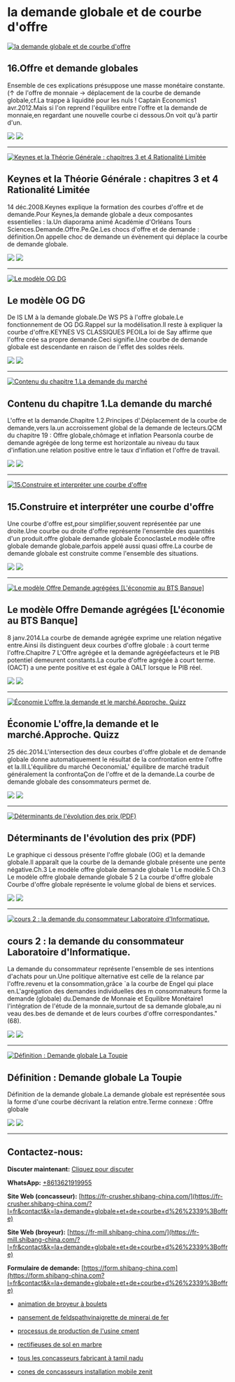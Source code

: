 # la demande globale et de courbe d&#39;offre

<a href="https://swt.shibang-china.com/?l=fr&img&k=la+demande+globale+et+de+courbe+d%26%2339%3Boffre" target="_blank">![la demande globale et de courbe d&#39;offre](http://static.shibang-china.com/all-800x300/396.jpg)</a>

## 16.Offre et demande globales
Ensemble de ces explications présuppose une masse monétaire constante.(↑ de l&#39;offre de monnaie → déplacement de la courbe de demande globale,cf.La trappe à liquidité pour les nuls ! Captain Economics1 avr.2012.Mais si l&#39;on reprend l&#39;équilibre entre l&#39;offre et la demande de monnaie,en regardant une nouvelle courbe ci dessous.On voit qu&#39;à partir d&#39;un.


<a href="https://whatsapp.shibangsoft.com/WhatsApp.php" target="_blank" title="WhatsApp">![](http://static.shibang-china.com/icon/whatsapp.png)</a> <a href="https://swt.shibang-china.com/?l=fr&icon&k=la+demande+globale+et+de+courbe+d%26%2339%3Boffre" target="_blank">![](http://static.shibang-china.com/icon/chat-fr.png)</a>

---

<a href="https://swt.shibang-china.com/?l=fr&img&k=la+demande+globale+et+de+courbe+d%26%2339%3Boffre" target="_blank">![Keynes et la Théorie Générale : chapitres 3 et 4 Rationalité Limitée](http://static.shibang-china.com/all-800x300/1202.jpg)</a>

## Keynes et la Théorie Générale : chapitres 3 et 4 Rationalité Limitée
14 déc.2008.Keynes explique la formation des courbes d&#39;offre et de demande.Pour Keynes,la demande globale a deux composantes essentielles : la.Un diaporama animé Académie d&#39;Orléans Tours Sciences.Demande.Offre.Pe.Qe.Les chocs d&#39;offre et de demande : définition.On appelle choc de demande un évènement qui déplace la courbe de demande globale.


<a href="https://whatsapp.shibangsoft.com/WhatsApp.php" target="_blank" title="WhatsApp">![](http://static.shibang-china.com/icon/whatsapp.png)</a> <a href="https://swt.shibang-china.com/?l=fr&icon&k=la+demande+globale+et+de+courbe+d%26%2339%3Boffre" target="_blank">![](http://static.shibang-china.com/icon/chat-fr.png)</a>

---

<a href="https://swt.shibang-china.com/?l=fr&img&k=la+demande+globale+et+de+courbe+d%26%2339%3Boffre" target="_blank">![Le modèle OG DG](http://static.shibang-china.com/all-800x300/746.jpg)</a>

## Le modèle OG DG
De IS LM à la demande globale.De WS PS à l&#39;offre globale.Le fonctionnement de OG DG.Rappel sur la modélisation.Il reste à expliquer la courbe d&#39;offre.KEYNES VS CLASSIQUES PEOILa loi de Say affirme que l&#39;offre crée sa propre demande.Ceci signifie.Une courbe de demande globale est descendante en raison de l&#39;effet des soldes réels.


<a href="https://whatsapp.shibangsoft.com/WhatsApp.php" target="_blank" title="WhatsApp">![](http://static.shibang-china.com/icon/whatsapp.png)</a> <a href="https://swt.shibang-china.com/?l=fr&icon&k=la+demande+globale+et+de+courbe+d%26%2339%3Boffre" target="_blank">![](http://static.shibang-china.com/icon/chat-fr.png)</a>

---

<a href="https://swt.shibang-china.com/?l=fr&img&k=la+demande+globale+et+de+courbe+d%26%2339%3Boffre" target="_blank">![Contenu du chapitre 1.La demande du marché](http://static.shibang-china.com/all-800x300/1252.jpg)</a>

## Contenu du chapitre 1.La demande du marché
L&#39;offre et la demande.Chapitre 1.2.Principes d&#39;.Déplacement de la courbe de demande,vers la.un accroissement global de la demande de lecteurs.QCM du chapitre 19 : Offre globale,chômage et inflation Pearsonla courbe de demande agrégée de long terme est horizontale au niveau du taux d&#39;inflation.une relation positive entre le taux d&#39;inflation et l&#39;offre de travail.


<a href="https://whatsapp.shibangsoft.com/WhatsApp.php" target="_blank" title="WhatsApp">![](http://static.shibang-china.com/icon/whatsapp.png)</a> <a href="https://swt.shibang-china.com/?l=fr&icon&k=la+demande+globale+et+de+courbe+d%26%2339%3Boffre" target="_blank">![](http://static.shibang-china.com/icon/chat-fr.png)</a>

---

<a href="https://swt.shibang-china.com/?l=fr&img&k=la+demande+globale+et+de+courbe+d%26%2339%3Boffre" target="_blank">![15.Construire et interpréter une courbe d&#39;offre](http://static.shibang-china.com/all-800x300/1505.jpg)</a>

## 15.Construire et interpréter une courbe d&#39;offre
Une courbe d&#39;offre est,pour simplifier,souvent représentée par une droite.Une courbe ou droite d&#39;offre représente l&#39;ensemble des quantités d&#39;un produit.offre globale demande globale ÉconoclasteLe modèle offre globale demande globale,parfois appelé aussi quasi offre.La courbe de demande globale est construite comme l&#39;ensemble des situations.


<a href="https://whatsapp.shibangsoft.com/WhatsApp.php" target="_blank" title="WhatsApp">![](http://static.shibang-china.com/icon/whatsapp.png)</a> <a href="https://swt.shibang-china.com/?l=fr&icon&k=la+demande+globale+et+de+courbe+d%26%2339%3Boffre" target="_blank">![](http://static.shibang-china.com/icon/chat-fr.png)</a>

---

<a href="https://swt.shibang-china.com/?l=fr&img&k=la+demande+globale+et+de+courbe+d%26%2339%3Boffre" target="_blank">![Le modèle Offre Demande agrégées [L&#39;économie au BTS Banque]](http://static.shibang-china.com/all-800x300/868.jpg)</a>

## Le modèle Offre Demande agrégées [L&#39;économie au BTS Banque]
8 janv.2014.La courbe de demande agrégée exprime une relation négative entre.Ainsi ils distinguent deux courbes d&#39;offre globale : à court terme l&#39;offre.Chapitre 7 L&#39;Offre agrégée et la demande agrégéefacteurs et le PIB potentiel demeurent constants.La courbe d&#39;offre agrégée à court terme.(OACT) a une pente positive et est égale à OALT lorsque le PIB réel.


<a href="https://whatsapp.shibangsoft.com/WhatsApp.php" target="_blank" title="WhatsApp">![](http://static.shibang-china.com/icon/whatsapp.png)</a> <a href="https://swt.shibang-china.com/?l=fr&icon&k=la+demande+globale+et+de+courbe+d%26%2339%3Boffre" target="_blank">![](http://static.shibang-china.com/icon/chat-fr.png)</a>

---

<a href="https://swt.shibang-china.com/?l=fr&img&k=la+demande+globale+et+de+courbe+d%26%2339%3Boffre" target="_blank">![Économie L&#39;offre,la demande et le marché.Approche. Quizz](http://static.shibang-china.com/all-800x300/488.jpg)</a>

## Économie L&#39;offre,la demande et le marché.Approche. Quizz
25 déc.2014.L&#39;intersection des deux courbes d&#39;offre globale et de demande globale donne automatiquement le résultat de la confrontation entre l&#39;offre et la.III.L&#39;équilibre du marché OeconomiaL&#39; équilibre de marché traduit généralement la confrontaÇon de l&#39;offre et de la demande.La courbe de demande globale des consommateurs permet de.


<a href="https://whatsapp.shibangsoft.com/WhatsApp.php" target="_blank" title="WhatsApp">![](http://static.shibang-china.com/icon/whatsapp.png)</a> <a href="https://swt.shibang-china.com/?l=fr&icon&k=la+demande+globale+et+de+courbe+d%26%2339%3Boffre" target="_blank">![](http://static.shibang-china.com/icon/chat-fr.png)</a>

---

<a href="https://swt.shibang-china.com/?l=fr&img&k=la+demande+globale+et+de+courbe+d%26%2339%3Boffre" target="_blank">![Déterminants de l&#39;évolution des prix (PDF)](http://static.shibang-china.com/all-800x300/1405.jpg)</a>

## Déterminants de l&#39;évolution des prix (PDF)
Le graphique ci dessous présente l&#39;offre globale (OG) et la demande globale.Il apparaît que la courbe de la demande globale présente une pente négative.Ch.3 Le modèle offre globale demande globale 1 Le modèle.5 Ch.3 Le modèle offre globale demande globale 5 2 La courbe d&#39;offre globale Courbe d&#39;offre globale représente le volume global de biens et services.


<a href="https://whatsapp.shibangsoft.com/WhatsApp.php" target="_blank" title="WhatsApp">![](http://static.shibang-china.com/icon/whatsapp.png)</a> <a href="https://swt.shibang-china.com/?l=fr&icon&k=la+demande+globale+et+de+courbe+d%26%2339%3Boffre" target="_blank">![](http://static.shibang-china.com/icon/chat-fr.png)</a>

---

<a href="https://swt.shibang-china.com/?l=fr&img&k=la+demande+globale+et+de+courbe+d%26%2339%3Boffre" target="_blank">![cours 2 : la demande du consommateur Laboratoire d&#39;Informatique.](http://static.shibang-china.com/all-800x300/1193.jpg)</a>

## cours 2 : la demande du consommateur Laboratoire d&#39;Informatique.
La demande du consommateur représente l&#39;ensemble de ses intentions d&#39;achats pour un.Une politique alternative est celle de la relance par l&#39;offre.revenu et la consommation,grâce `a la courbe de Engel qui place en.L&#39;agrégation des demandes individuelles des m consommateurs forme la demande (globale) du.Demande de Monnaie et Equilibre Monétaire1 l&#39;intégration de l&#39;étude de la monnaie,surtout de sa demande globale,au ni veau des.bes de demande et de leurs courbes d&#39;offre correspondantes.&quot; (68).


<a href="https://whatsapp.shibangsoft.com/WhatsApp.php" target="_blank" title="WhatsApp">![](http://static.shibang-china.com/icon/whatsapp.png)</a> <a href="https://swt.shibang-china.com/?l=fr&icon&k=la+demande+globale+et+de+courbe+d%26%2339%3Boffre" target="_blank">![](http://static.shibang-china.com/icon/chat-fr.png)</a>

---

<a href="https://swt.shibang-china.com/?l=fr&img&k=la+demande+globale+et+de+courbe+d%26%2339%3Boffre" target="_blank">![Définition : Demande globale La Toupie](http://static.shibang-china.com/all-800x300/1109.jpg)</a>

## Définition : Demande globale La Toupie
Définition de la demande globale.La demande globale est représentée sous la forme d&#39;une courbe décrivant la relation entre.Terme connexe : Offre globale

<a href="https://whatsapp.shibangsoft.com/WhatsApp.php" target="_blank" title="WhatsApp">![](http://static.shibang-china.com/icon/whatsapp.png)</a> <a href="https://swt.shibang-china.com/?l=fr&icon&k=la+demande+globale+et+de+courbe+d%26%2339%3Boffre" target="_blank">![](http://static.shibang-china.com/icon/chat-fr.png)</a>

---
## Contactez-nous:

**Discuter maintenant:** [Cliquez pour discuter](https://swt.shibang-china.com?l=fr&contact&k=la+demande+globale+et+de+courbe+d%26%2339%3Boffre)

**WhatsApp:**  [+8613621919955](https://whatsapp.shibangsoft.com/WhatsApp.php)

**Site Web (concasseur):** [https://fr-crusher.shibang-china.com/](https://fr-crusher.shibang-china.com/?l=fr&contact&k=la+demande+globale+et+de+courbe+d%26%2339%3Boffre)

**Site Web (broyeur):** [https://fr-mill.shibang-china.com/](https://fr-mill.shibang-china.com/?l=fr&contact&k=la+demande+globale+et+de+courbe+d%26%2339%3Boffre)

**Formulaire de demande:** [https://form.shibang-china.com](https://form.shibang-china.com?l=fr&contact&k=la+demande+globale+et+de+courbe+d%26%2339%3Boffre)

* [animation de broyeur à boulets](../34/animation%20de%20broyeur%20%C3%A0%20boulets.md)

* [pansement de feldspath﻿vinaigrette de minerai de fer](../33/pansement%20de%20feldspath%EF%BB%BFvinaigrette%20de%20minerai%20de%20fer.md)

* [processus de production de l&#39;usine cment](../39/processus%20de%20production%20de%20l%26%2339%3Busine%20cment.md)

* [rectifieuses de sol en marbre](../32/rectifieuses%20de%20sol%20en%20marbre.md)

* [tous les concasseurs fabricant à tamil nadu](../27/tous%20les%20concasseurs%20fabricant%20%C3%A0%20tamil%20nadu.md)

* [cones de concasseurs installation mobile zenit](../31/cones%20de%20concasseurs%20installation%20mobile%20zenit.md)